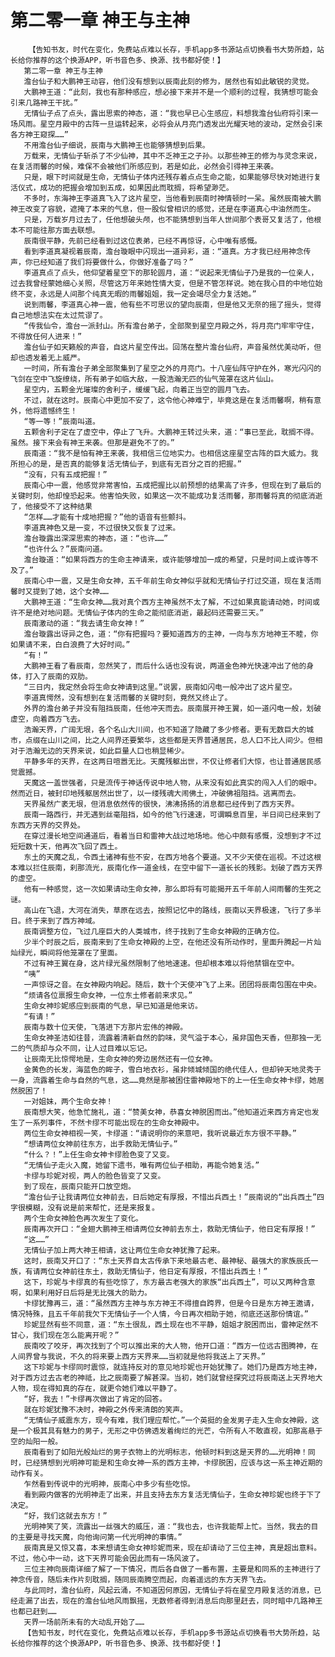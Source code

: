# 第二零一章 神王与主神
        【告知书友，时代在变化，免费站点难以长存，手机app多书源站点切换看书大势所趋，站长给你推荐的这个换源APP，听书音色多、换源、找书都好使！】
       第二零一章 神王与主神
       澹台仙子和大鹏神王动容，他们没有想到以辰南此刻的修为，居然也有如此敏锐的灵觉。
       大鹏神王道：“此刻，我也有那种感应，想必接下来并不是一个顺利的过程，我猜想可能会引来几路神王干扰。”
       无情仙子点了点头，露出思索的神态，道：“我也早已心生感应，料想我澹台仙府将引来一场风雨。星空月殿中的古阵一旦运转起来，必将会从月亮门透发出光耀天地的波动，定然会引来各方神王窥探……”
       不用澹台仙子细说，辰南与大鹏神王也能够猜想到后果。
       万载来，无情仙子斩杀了不少仙神，其中不乏神王之子孙。以那些神王的修为与灵念来说，在复活雨馨的时候，难保不会被他们所感应到，若是如此，必然会引得神王来袭。
       只是，眼下时间就是生命，无情仙子体内还残存着点点生命之能，如果能够尽快对她进行复活仪式，成功的把握会增加到五成，如果因此而耽搁，将希望渺茫。
       不多时，东海神王李道真飞入了这片星空，当他看到辰南时神情顿时一呆。虽然辰南被大鹏神王改变了容貌，遮掩了本来的气息，但一股似曾相识的感觉，还是在李道真心中油然而生。
       只是，万载岁月过去了，任他想破头颅，也不能猜想到当年人世间那个表哥又复活了，他根本不可能往那方面去联想。
       辰南很平静，先前已经看到过这位表弟，已经不再惊讶，心中唯有感慨。
       看到李道真凝视着辰南，澹台璇眼中闪现出一道异彩，道：“道真。方才我已经用神念传声，你已经知道了我们将要做什么，你做好准备了吗？”
       李道真点了点头，他仰望着星空下的那轮圆月，道：“说起来无情仙子乃是我的一位亲人，过去我曾经蒙她细心关照，尽管这万年来她性情大变，但是不管怎样说。她在我心目的中地位始终不变，永远是人间那个纯真无暇的雨馨姐姐，我一定会竭尽全力复活她。”
       说到雨馨，李道真心神一震，他有些不可思议的望向辰南，但是他又无奈的摇了摇头，觉得自己地想法实在太过荒谬了。
       “传我仙令，澹台一派封山。所有澹台弟子，全部聚到星空月殿之外，将月亮门牢牢守住，不得放任何人进来！”
       澹台仙子如天籁般的声音，自这片星空传出。回荡在整片澹台仙府，声音虽然优美动听，但却也透发着无上威严。
       一时间，所有澹台子弟全部聚集到了星空之外的月亮门。十八座仙阵守护在外，寒光闪闪的飞剑在空中飞旋缭绕，所有弟子如临大敌，一股浩瀚无匹的仙气笼罩在这片仙山。
       星空内，五颗金光璀璨的舍利子，缓缓飞起，向着正当空的圆月飞去。
       不过，就在这时。辰南心中更加不安了，这令他心神难宁，毕竟这是在复活雨馨啊，稍有意外，他将遗憾终生！
       “等一等！”辰南叫道。
       五颗舍利子定在了虚空中，停止了飞升。大鹏神王转过头来，道：“事已至此，耽搁不得。虽然。接下来会有神王来袭。但那是避免不了的。”
       辰南道：“我不是怕有神王来袭，我相信三位地实力。也相信这座星空古阵的巨大威力。我所担心的是，是否真的能够复活无情仙子，到底有无百分之百的把握。”
       “没有，只有五成把握！”
       辰南心中一震，他感觉非常害怕，五成把握比以前预想的结果高了许多，但现在到了最后的关键时刻，他却惶恐起来。他害怕失败，如果这一次不能成功复活雨馨，那雨馨将真的彻底消逝了，他接受不了这种结果
       “怎样……才能有十成地把握？”他的语音有些颤抖。
       李道真神色又是一变，不过很快又恢复了过来。
       澹台璇露出深深思索的神态，道：“也许……”
       “也许什么？”辰南问道。
       澹台璇道：“如果将西方的生命主神请来，或许能够增加一成的希望，只是时间上或许等不及了。”
       辰南心中一震，又是生命女神，五千年前生命女神似乎就和无情仙子打过交道，现在复活雨馨时又提到了她，这个女神……
       大鹏神王道：“生命女神……我对真个西方主神虽然不太了解，不过如果真能请动她，时间或许不是绝对地问题。无情仙子体内的生命之能彻底消逝，最起码还需要三天。”
       辰南激动的道：“我去请生命女神！”
       澹台璇露出讶异之色，道：“你有把握吗？要知道西方的主神，一向与东方地神王不睦，你如果请不来，白白浪费了大好时间。”
       “有！”
       大鹏神王看了看辰南，忽然笑了，而后什么话也没有说，两道金色神光快速冲出了他的身体，打入了辰南的双肋。
       “三日内，我定然会将生命女神请到这里。”说罢，辰南如闪电一般冲出了这片星空。
       李道真愕然，没有想到在复活雨馨的关键时刻，竟然又终止了。
       外界的澹台弟子并没有阻挡辰南，任他冲天而去。辰南展开神王翼，如一道闪电一般，划破虚空，向着西方飞去。
       浩瀚天界，广阔无垠，各个名山大川间，也不知道了隐藏了多少修者。更有无数巨大的城市，点缀在山川之间，比之人间界还要繁华，这些都是天界普通居民，总人口不比人间少。但相对于浩瀚无边的天界来说，如此巨量人口也稍显稀少。
       平静多年的天界，在这两日喧嚣无比。天魔残躯出世，不仅让修者们大惊，也让普通居民感觉震撼。
       天魔这一盖世强者，只是流传于神话传说中地人物，从来没有如此真实的闯入人们的眼中。然而近日，被封印地残躯居然出世了，以一缕残魂大闹佛土，冲破佛祖阻挡。逃离而去。
       天界虽然广袤无垠，但消息依然传的很快，沸沸扬扬的消息都已经传到了西方天界。
       辰南一路西行，并无遇到丝毫阻挡，如今的他飞行速速，可谓瞬息百里，半日间已经来到了东西方天界的交界处。
       在穿过漫长地空间通道后，看着当日和雷神大战过地场地。他心中颇有感慨，没想到才不过短短数十天，他再次飞回了西土。
       东土的天魔之乱，令西土诸神有些不安，在西方地各个要道。又不少天使在巡视。不过这根本难以拦住辰南，刹那流光，辰南化作一道金线，在空中留下一道长长的残影。划破了西方天界的虚空。
       他有一种感觉，这一次如果请动生命女神，那么即将有可能揭开五千年前人间雨馨的生死之谜。
       高山在飞退，大河在消失，草原在远去，按照记忆中的路线，辰南以天界极速，飞行了多半日。终于来到了西方神域。
       辰南调整方位，飞过几座巨大的人类城市，终于找到了生命女神殿的正确方位。
       少半个时辰之后，辰南来到了生命女神殿的上空，在他还没有所动作时，里面升腾起一片灿灿绿光，瞬间将他笼罩在了里面。
       不过有神王翼在身，这片绿光虽然限制了他地速速。但却根本难以将他禁锢在空中。
       “咦”
       一声惊讶之音。在女神殿内响起。随后，数十个天使冲飞了上来。团团将辰南包围在中央。
       “烦请各位禀报生命女神，一位东土修者前来求见。”
       生命女神珍妮感应到辰南的气息，早已知道是他来访。
       “有请！”
       辰南与数十位天使，飞落进下方那片宏伟的神殿。
       生命女神圣洁如往昔，流露着清新自然的韵味，灵气溢于本心，虽非国色天香，但那独一无二的气质却与众不同，让人过目难以忘记。
       让辰南无比惊愕地是，生命女神的旁边居然还有一位女神。
       金黄色的长发，海蓝色的眸子，雪白地衣衫，虽非倾城倾国的绝代佳人，但却钟天地灵秀于一身，流露着生命与自然的气息，这……竟然是那被困住雷神殿地下的上一任生命女神卡缪，她居然脱困了！
       一对姐妹，两个生命女神！
       辰南想大笑，他急忙施礼，道：“赞美女神，恭喜女神脱困而出。”他知道近来西方肯定也发生了一系列事件，不然卡缪不可能出现在的生命女神殿中。
       两位生命女神相视一笑，卡缪道：“请说明你的来意吧，我听说最近东方很不平静。”
       “想请两位女神前往东方，出手救助无情仙子。”
       “什么？！”上任生命女神卡缪脸色变了又变。
       “无情仙子走火入魔，她留下遗书，唯有两位仙子相助，再能令她复活。”
       卡缪与珍妮对视，两人的脸色皆变了又变。
       到了现在，辰南只能开口放空炮。
       “澹台仙子让我请两位女神前去，日后她定有厚报，不惜出兵西土！”辰南说的“出兵西土”四字很模糊，没有说是前来帮忙，还是来报复。
       两个生命女神脸色再次发生了变化。
       辰南再次开口：“金翅大鹏神王相请两位女神前去东土，救助无情仙子，他日定有厚报！”
       “这……”
       无情仙子加上两大神王相请，这让两位生命女神犹豫了起来。
       这时，辰南又开口了：“东土天界自太古传承下来地最古老、最神秘、最强大的家族辰氏一族，有请两位女神前往东土，救助无情仙子，他日定有厚报，不惜出兵西土！”
       这下，珍妮与卡缪真的有些吃惊了，东方最古老强大的家族“出兵西土”，可以又两种含意啊，如果利用好日后将是无比强大的助力。
       卡缪犹豫再三，道：“虽然西方主神与东方神王不得擅自跨界，但是今日是东方神王邀请，情况特殊，且五千年前我欠下无情仙子一个人情，今日再次相助于她，彻底还送那份情谊。”
       珍妮显然有些不同意，道：“东土很乱，西土现在也不平静，姐姐才脱困而出，雷神定然不甘心，我们现在怎么能离开呢？”
       辰南咬了咬牙，再次找到了个可以推出来的大人物，他开口道：“西方一位远古图腾神，在人间界曾与我说，不久的将来要上西方天界来……当初就是他将我送上了天界。”
       这下珍妮与卡缪同时震惊，就连持反对的意见地珍妮也开始犹豫了。她们乃是西方地主神，对于西方过去古老的神祗，比之辰南要了解甚深。当初，她们就曾经探究过将辰南送上天界地大人物，现在得知真的存在，就更令她们难以平静了。
       “好，我去！”卡缪再次做出了肯定的回答。
       就在珍妮犹豫不决时，神殿之外传来清朗的笑声。
       “无情仙子威震东方，现今有难，我们理应帮忙。”一个英挺的金发男子走入生命女神殿，这是一个极其具有魅力的男子，无形之中仿佛透发着绚烂的光芒，令所有人不敢直视，如那高悬于空的灿阳一般。
       辰南看到了如阳光般灿烂的男子衣物上的光明标志，他顿时料到这是天界的……光明神！同时，已经猜想到光明神可能是和生命女神一系的西方主神，卡缪脱困，应该与这一系主神近期的动作有关。
       乍然看到传说中的光明神，辰南心中多少有些吃惊。
       看到殿内做客的光明神走了出来，并且支持去东方复活无情仙子，生命女神珍妮也终于下了决定。
       “好，我们这就去东方！”
       光明神笑了笑，流露出一丝强大的威压，道：“我也去，也许我能帮上忙。当然，我去的目的主要是寻找天魔，向他询问第一代光明神的事情。”
       辰南真是又惊又喜，本来想请生命女神珍妮而来，现在却请动了三位主神，真是超出意料。不过，他心中一动，这下天界可能会因此而有一场风波了。
       三位主神向辰南详细了解了一下情况，而后各自做了一番布置，主要是和同系的主神进行了神念传音，随后未作片刻耽搁，随同辰南腾空而起，向着遥远的东方天界飞去。
       与此同时，澹台仙府，风起云涌，不知道因何原因，无情仙子将在星空月殿复活的消息，已经走漏了出去，现在的澹台仙地风雨飘摇，无数修者得到消息后向那里赶去，同时暗中几路神王也都已赶到……
       天界一场前所未有的大动乱开始了……
       【告知书友，时代在变化，免费站点难以长存，手机app多书源站点切换看书大势所趋，站长给你推荐的这个换源APP，听书音色多、换源、找书都好使！】
